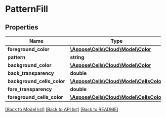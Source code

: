 # PatternFill

## Properties
Name | Type | Description | Notes
------------ | ------------- | ------------- | -------------
**foreground_color** | [**\Aspose\Cells\Cloud\Model\Color**](Color.md) |  | [optional] 
**pattern** | **string** |  | [optional] 
**background_color** | [**\Aspose\Cells\Cloud\Model\Color**](Color.md) |  | [optional] 
**back_transparency** | **double** |  | [optional] 
**background_cells_color** | [**\Aspose\Cells\Cloud\Model\CellsColor**](CellsColor.md) |  | [optional] 
**fore_transparency** | **double** |  | [optional] 
**foreground_cells_color** | [**\Aspose\Cells\Cloud\Model\CellsColor**](CellsColor.md) |  | [optional] 

[[Back to Model list]](../README.md#documentation-for-models) [[Back to API list]](../README.md#documentation-for-api-endpoints) [[Back to README]](../README.md)


